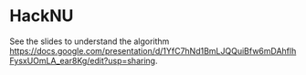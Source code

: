 # HackNU
See the slides to understand the algorithm https://docs.google.com/presentation/d/1YfC7hNd1BmLJQQuiBfw6mDAhflhFysxUOmLA_ear8Kg/edit?usp=sharing.
